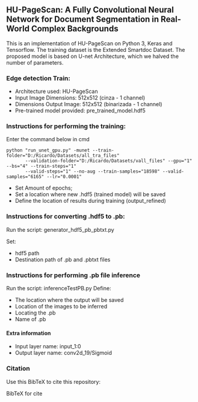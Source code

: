 ## HU-PageScan: A Fully Convolutional Neural Network for Document Segmentation in Real-World Complex Backgrounds

This is an implementation of HU-PageScan on Python 3, Keras and Tensorflow. The training dataset is the Extended Smartdoc Dataset. The proposed model is based on U-net Architecture, which we halved the number of parameters.

### Edge detection Train:

* Architecture used: HU-PageScan
* Input Image Dimensions: 512x512 (cinza - 1 channel)
* Dimensions Output Image: 512x512 (binarizada - 1 channel)
* Pre-trained model provided: pre_trained_model.hdf5


### Instructions for performing the training:

Enter the command below in cmd
```
python "run_unet_gpu.py" -munet --train-folder="D:/Ricardo/Datasets/all_tra_files" 
       --validation-folder="D:/Ricardo/Datasets/vall_files" --gpu="1" --bs="4" --train-steps="1" 
       --valid-steps="1" --no-aug --train-samples="18598" --valid-samples="6165" --lr="0.0001"
```
- Set Amount of epochs;
- Set a location where new .hdf5 (trained model) will be saved
- Define the location of results during training (output_refined)



### Instructions for converting .hdf5 to .pb:

Run the script: generator_hdf5_pb_pbtxt.py

Set:
- hdf5 path
- Destination path of .pb and .pbtxt files

### Instructions for performing .pb file inference

Run the script: inferenceTestPB.py
Define:
- The location where the output will be saved
- Location of the images to be inferred
- Locating the .pb
- Name of .pb

#### Extra information

  - Input layer name: input_1:0
  - Output layer name: conv2d_19/Sigmoid

### Citation

Use this BibTeX  to cite this repository:

BibTeX  for cite

